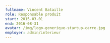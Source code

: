 ```yaml
---
fullname: Vincent Bataille
role: Responsable produit
start: 2015-03-01
end: 2016-08-31
avatar: /img/logo-generique-startup-carre.jpg
employer: admin/interieur
---
```


